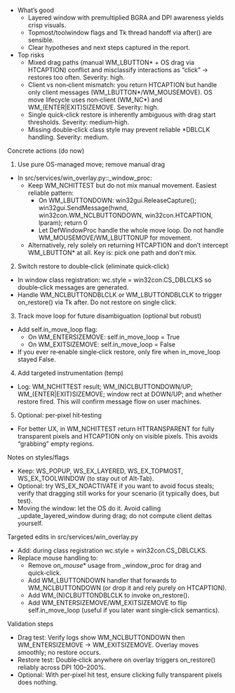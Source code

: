   - What’s good
      - Layered window with premultiplied BGRA and DPI awareness yields crisp visuals.
      - Topmost/toolwindow flags and Tk thread handoff via after() are sensible.
      - Clear hypotheses and next steps captured in the report.
  - Top risks
      - Mixed drag paths (manual WM_LBUTTON* + OS drag via HTCAPTION) conflict and misclassify interactions as “click” → restores too often.
  Severity: high.
      - Client vs non‑client mismatch: you return HTCAPTION but handle only client messages (WM_LBUTTON*/WM_MOUSEMOVE). OS move lifecycle uses
  non‑client (WM_NC*) and WM_(ENTER|EXIT)SIZEMOVE. Severity: high.
      - Single quick‑click restore is inherently ambiguous with drag start thresholds. Severity: medium‑high.
      - Missing double‑click class style may prevent reliable *DBLCLK handling. Severity: medium.

  Concrete actions (do now)

  1. Use pure OS-managed move; remove manual drag

  - In src/services/win_overlay.py::_window_proc:
      - Keep WM_NCHITTEST but do not mix manual movement. Easiest reliable pattern:
          - On WM_LBUTTONDOWN: win32gui.ReleaseCapture(); win32gui.SendMessage(hwnd, win32con.WM_NCLBUTTONDOWN, win32con.HTCAPTION, lparam); return
  0
          - Let DefWindowProc handle the whole move loop. Do not handle WM_MOUSEMOVE/WM_LBUTTONUP for movement.
      - Alternatively, rely solely on returning HTCAPTION and don’t intercept WM_LBUTTON* at all. Key is: pick one path and don’t mix.

  2. Switch restore to double‑click (eliminate quick‑click)

  - In window class registration: wc.style = win32con.CS_DBLCLKS so double‑click messages are generated.
  - Handle WM_NCLBUTTONDBLCLK or WM_LBUTTONDBLCLK to trigger on_restore() via Tk after. Do not restore on single click.

  3. Track move loop for future disambiguation (optional but robust)

  - Add self.in_move_loop flag:
      - On WM_ENTERSIZEMOVE: self.in_move_loop = True
      - On WM_EXITSIZEMOVE: self.in_move_loop = False
  - If you ever re‑enable single‑click restore, only fire when in_move_loop stayed False.

  4. Add targeted instrumentation (temp)

  - Log: WM_NCHITTEST result; WM_(N)CLBUTTONDOWN/UP; WM_(ENTER|EXIT)SIZEMOVE; window rect at DOWN/UP; and whether restore fired. This will confirm
  message flow on user machines.

  5. Optional: per‑pixel hit‑testing

  - For better UX, in WM_NCHITTEST return HTTRANSPARENT for fully transparent pixels and HTCAPTION only on visible pixels. This avoids “grabbing”
  empty regions.

  Notes on styles/flags

  - Keep: WS_POPUP, WS_EX_LAYERED, WS_EX_TOPMOST, WS_EX_TOOLWINDOW (to stay out of Alt‑Tab).
  - Optional: try WS_EX_NOACTIVATE if you want to avoid focus steals; verify that dragging still works for your scenario (it typically does, but
  test).
  - Moving the window: let the OS do it. Avoid calling _update_layered_window during drag; do not compute client deltas yourself.

  Targeted edits in src/services/win_overlay.py

  - Add: during class registration wc.style = win32con.CS_DBLCLKS.
  - Replace mouse handling to:
      - Remove _on_mouse_* usage from _window_proc for drag and quick‑click.
      - Add WM_LBUTTONDOWN handler that forwards to WM_NCLBUTTONDOWN (or drop it and rely purely on HTCAPTION).
      - Add WM_(N)CLBUTTONDBLCLK to invoke on_restore().
      - Add WM_ENTERSIZEMOVE/WM_EXITSIZEMOVE to flip self.in_move_loop (useful if you later want single‑click semantics).

  Validation steps

  - Drag test: Verify logs show WM_NCLBUTTONDOWN then WM_ENTERSIZEMOVE → WM_EXITSIZEMOVE. Overlay moves smoothly; no restore occurs.
  - Restore test: Double‑click anywhere on overlay triggers on_restore() reliably across DPI 100–200%.
  - Optional: With per‑pixel hit test, ensure clicking fully transparent pixels does nothing.

